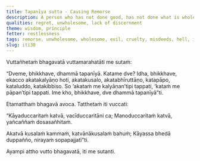 ```yaml
---
title: Tapanīya sutta - Causing Remorse
description: A person who has not done good, has not done what is wholesome, has not protected others from fear, but has done evil, cruelty, and misdeeds, feels remorse.
qualities: regret, unwholesome, lack of discernment
theme: wisdom, principle
fetter: restlessness
tags: remorse, unwholesome, wholesome, evil, cruelty, misdeeds, hell, iti, iti28-49
slug: iti30
---
```


Vuttañhetaṁ bhagavatā vuttamarahatāti me sutaṁ:

“Dveme, bhikkhave, dhammā tapanīyā. Katame dve? Idha, bhikkhave, ekacco akatakalyāṇo hoti, akatakusalo, akatabhīruttāṇo, katapāpo, kataluddo, katakibbiso. So ‘akataṁ me kalyāṇan’tipi tappati, ‘kataṁ me pāpan’tipi tappati. Ime kho, bhikkhave, dve dhammā tapanīyā”ti.

Etamatthaṁ bhagavā avoca. Tatthetaṁ iti vuccati:

“Kāyaduccaritaṁ katvā,
vacīduccaritāni ca;
Manoduccaritaṁ katvā,
yañcaññaṁ dosasañhitaṁ.

Akatvā kusalaṁ kammaṁ,
katvānākusalaṁ bahuṁ;
Kāyassa bhedā duppañño,
nirayaṁ sopapajjatī”ti.

Ayampi attho vutto bhagavatā, iti me sutanti.
